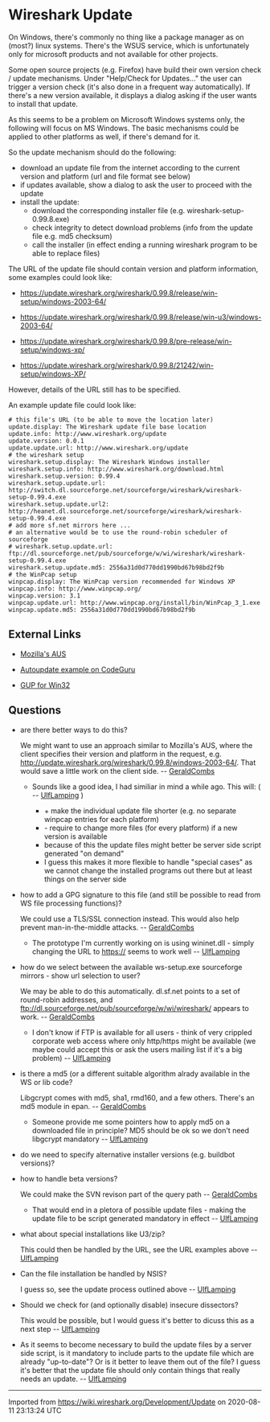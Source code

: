 # Wireshark Update

On Windows, there's commonly no thing like a package manager as on (most?) linux systems. There's the WSUS service, which is unfortunately only for microsoft products and not available for other projects.

Some open source projects (e.g. Firefox) have build their own version check / update mechanisms. Under "Help/Check for Updates..." the user can trigger a version check (it's also done in a frequent way automatically). If there's a new version available, it displays a dialog asking if the user wants to install that update.

As this seems to be a problem on Microsoft Windows systems only, the following will focus on MS Windows. The basic mechanisms could be applied to other platforms as well, if there's demand for it.

So the update mechanism should do the following:

  - download an update file from the internet according to the current version and platform (url and file format see below)
  - if updates available, show a dialog to ask the user to proceed with the update
  - install the update:
      - download the corresponding installer file (e.g. wireshark-setup-0.99.8.exe)
      - check integrity to detect download problems (info from the update file e.g. md5 checksum)
      - call the installer (in effect ending a running wireshark program to be able to replace files)

The URL of the update file should contain version and platform information, some examples could look like:

  - <https://update.wireshark.org/wireshark/0.99.8/release/win-setup/windows-2003-64/>

  - <https://update.wireshark.org/wireshark/0.99.8/release/win-u3/windows-2003-64/>

  - <https://update.wireshark.org/wireshark/0.99.8/pre-release/win-setup/windows-xp/>

  - <https://update.wireshark.org/wireshark/0.99.8/21242/win-setup/windows-XP/>

However, details of the URL still has to be specified.

An example update file could look like:

    # this file's URL (to be able to move the location later)
    update.display: The Wireshark update file base location
    update.info: http://www.wireshark.org/update
    update.version: 0.0.1
    update.update.url: http://www.wireshark.org/update
    # the wireshark setup
    wireshark.setup.display: The Wireshark Windows installer
    wireshark.setup.info: http://www.wireshark.org/download.html
    wireshark.setup.version: 0.99.4
    wireshark.setup.update.url: http://switch.dl.sourceforge.net/sourceforge/wireshark/wireshark-setup-0.99.4.exe
    wireshark.setup.update.url2: http://heanet.dl.sourceforge.net/sourceforge/wireshark/wireshark-setup-0.99.4.exe
    # add more sf.net mirrors here ...
    # an alternative would be to use the round-robin scheduler of sourceforge
    # wireshark.setup.update.url: ftp://dl.sourceforge.net/pub/sourceforge/w/wi/wireshark/wireshark-setup-0.99.4.exe
    wireshark.setup.update.md5: 2556a31d0d770dd1990bd67b98bd2f9b
    # the WinPcap setup
    winpcap.display: The WinPcap version recommended for Windows XP
    winpcap.info: http://www.winpcap.org/
    winpcap.version: 3.1
    winpcap.update.url: http://www.winpcap.org/install/bin/WinPcap_3_1.exe
    winpcap.update.md5: 2556a31d0d770dd1990bd67b98bd2f9b

## External Links

  - [Mozilla's AUS](http://wiki.mozilla.org/AUS)

  - [Autoupdate example on CodeGuru](http://www.codeguru.com/Cpp/Cpp/cpp_mfc/tutorials/article.php/c9331)

  - [GUP for Win32](http://gup-w32.sourceforge.net/)

## Questions

  - are there better ways to do this?
    
    We might want to use an approach similar to Mozilla's AUS, where the client specifies their version and platform in the request, e.g. <http://update.wireshark.org/wireshark/0.99.8/windows-2003-64/>. That would save a little work on the client side. -- [GeraldCombs](/GeraldCombs)
    
      - Sounds like a good idea, I had similiar in mind a while ago. This will: ( -- [UlfLamping](/UlfLamping) )
        
          - \+ make the individual update file shorter (e.g. no separate winpcap entries for each platform)
          - \- require to change more files (for every platform) if a new version is available
          - because of this the update files might better be server side script generated "on demand"
          - I guess this makes it more flexible to handle "special cases" as we cannot change the installed programs out there but at least things on the server side

  - how to add a GPG signature to this file (and still be possible to read from WS file processing functions)?
    
    We could use a TLS/SSL connection instead. This would also help prevent man-in-the-middle attacks. -- [GeraldCombs](/GeraldCombs)
    
      - The prototype I'm currently working on is using wininet.dll - simply changing the URL to <https://> seems to work well -- [UlfLamping](/UlfLamping)

  - how do we select between the available ws-setup.exe sourceforge mirrors - show url selection to user?
    
    We may be able to do this automatically. dl.sf.net points to a set of round-robin addresses, and <ftp://dl.sourceforge.net/pub/sourceforge/w/wi/wireshark/> appears to work. -- [GeraldCombs](/GeraldCombs)
    
      - I don't know if FTP is available for all users - think of very crippled corporate web access where only http/https might be available (we maybe could accept this or ask the users mailing list if it's a big problem) -- [UlfLamping](/UlfLamping)

  - is there a md5 (or a different suitable algorithm alrady available in the WS or lib code?
    
    Libgcrypt comes with md5, sha1, rmd160, and a few others. There's an md5 module in epan. -- [GeraldCombs](/GeraldCombs)
    
      - Someone provide me some pointers how to apply md5 on a downloaded file in principle? MD5 should be ok so we don't need libgcrypt mandatory -- [UlfLamping](/UlfLamping)

  - do we need to specify alternative installer versions (e.g. buildbot versions)?

  - how to handle beta versions?
    
    We could make the SVN revison part of the query path -- [GeraldCombs](/GeraldCombs)
    
      - That would end in a pletora of possible update files - making the update file to be script generated mandatory in effect -- [UlfLamping](/UlfLamping)

  - what about special installations like U3/zip?
    
    This could then be handled by the URL, see the URL examples above -- [UlfLamping](/UlfLamping)

  - Can the file installation be handled by NSIS?
    
    I guess so, see the update process outlined above -- [UlfLamping](/UlfLamping)

  - Should we check for (and optionally disable) insecure dissectors?
    
    This would be possible, but I would guess it's better to dicuss this as a next step -- [UlfLamping](/UlfLamping)

  - As it seems to become necessary to build the update files by a server side script, is it mandatory to include parts to the update file which are already "up-to-date"? Or is it better to leave them out of the file? I guess it's better that the update file should only contain things that really needs an update. -- [UlfLamping](/UlfLamping)

---

Imported from https://wiki.wireshark.org/Development/Update on 2020-08-11 23:13:24 UTC
